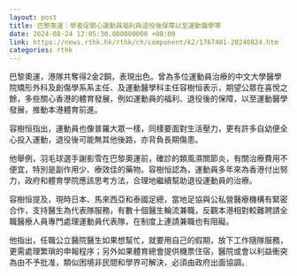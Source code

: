 ```yaml
---
layout: post
title: 巴黎奧運｜學者促關心運動員福利與退役後保障以至運動醫學等
date: 2024-08-24 12:05:30.000000000 +08:00
link: https://news.rthk.hk/rthk/ch/component/k2/1767481-20240824.htm
categories: rthk
---
```


巴黎奧運，港隊共奪得2金2銅，表現出色。曾為多位運動員治療的中文大學醫學院矯形外科及創傷學系系主任、及運動醫學科主任容樹恒表示，期望公眾在喜悅之餘，多些關心香港的體育發展，例如運動員的福利、退役後的保障，以至運動醫學發展，推動本港體育前進。

容樹恒指出，運動員也像普羅大眾一樣，同樣要面對生活壓力，更有許多自幼便全心投入運動，退役後可能無其他後路，亦背負長期傷患。

他舉例，羽毛球選手謝影雪在巴黎奧運前，確診的類風濕關節炎，有關治療費用不便宜，特別是副作用少、療效佳的藥物。容樹恒認為，運動員多年來為香港付出努力，政府和體育學院應該思考方法，合理地繼續幫助退役運動員的治療。

容樹恒提及，現時日本、馬來西亞和泰國足總，當地足協與公私營醫療機構有緊密合作，支持醫生為代表隊服務，有數十個醫生輪流兼職，反觀本港相對較難聘請全職醫療人員專門處理運動員代表隊，在制度上連請兼職也有阻礙。

他指出，任職公立醫院醫生如果想幫忙，就要用自己的假期，放下工作隨隊服務，更需處理繁瑣的申報程序；另外如果體育總會提供機票住宿，醫院或會以利益衝突為由不予批准，類似困境非民間和學界可解決，必須由政府出面協調。

